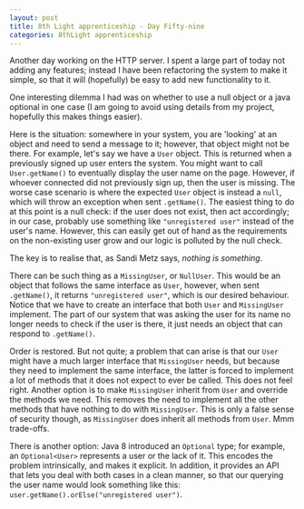 ```yaml
---
layout: post
title: 8th Light apprenticeship - Day Fifty-nine
categories: 8thLight apprenticeship
---
```


Another day working on the HTTP server. I spent a large part of today not adding
any features; instead I have been refactoring the system to make it simple, so
that it will (hopefully) be easy to add new functionality to it.

One interesting dilemma I had was on whether to use a null object or a java optional
in one case (I am going to avoid using details from my project, hopefully this makes things
easier).

Here is the situation: somewhere in your system, you are 'looking' at an object and
need to send a message to it; however, that object might not be there. For example,
let's say we have a `User` object. This is returned when a previously signed up
user enters the system. You might want to call `User.getName()` to eventually
display the user name on the page. However, if whoever connected did not previously
sign up, then the user is missing. The worse case scenario is where the expected
`User` object is instead a `null`, which will throw an exception when sent `.getName()`.
The easiest thing to do at this point is a null check: if the user does not exist,
then act accordingly; in our case, probably use something like `"unregistered user"`
instead of the user's name. However, this can easily get out of hand as the requirements
on the non-existing user grow and our logic is polluted by the null check.

The key is to realise that, as Sandi Metz says, *nothing is something*.

There can be such thing as a `MissingUser`, or `NullUser`. This would be an object
that follows the same interface as `User`, however, when sent `.getName()`, it
returns `"unregistered user"`, which is our desired behaviour. Notice that we
have to create an interface that both `User` and `MissingUser` implement. The part
of our system that was asking the user for its name no longer needs to check if
the user is there, it just needs an object that can respond to `.getName()`.

Order is restored. But not quite; a problem that can arise is that our `User` might
have a much larger interface that `MissingUser` needs, but because they need to
implement the same interface, the latter is forced to implement a lot of methods
that it does not expect to ever be called. This does not feel right.
Another option is to make `MissingUser` inherit from `User` and override the
methods we need. This removes the need to implement all the other methods that
have nothing to do with `MissingUser`. This is only a false sense of security though,
as `MissingUser` does inherit all methods from `User`. Mmm trade-offs.

There is another option: Java 8 introduced an `Optional` type; for example, an
`Optional<User>` represents a user or the lack of it. This encodes the problem
intrinsically, and makes it explicit. In addition, it provides an API that lets
you deal with both cases in a clean manner, so that our querying the user name
would look something like this: `user.getName().orElse("unregistered user")`.
